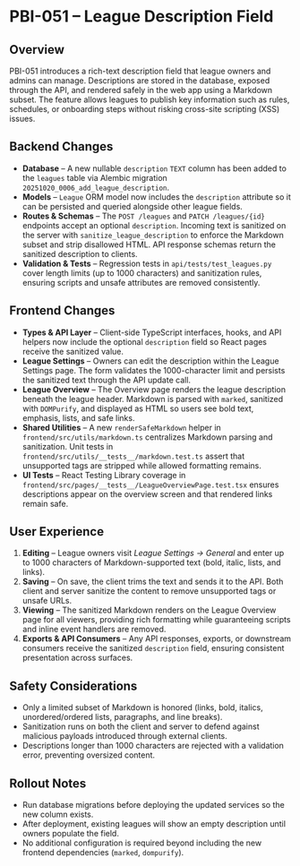 # PBI-051 – League Description Field

## Overview
PBI-051 introduces a rich-text description field that league owners and admins can manage. Descriptions are stored in the database, exposed through the API, and rendered safely in the web app using a Markdown subset. The feature allows leagues to publish key information such as rules, schedules, or onboarding steps without risking cross-site scripting (XSS) issues.

## Backend Changes
- **Database** – A new nullable `description` `TEXT` column has been added to the `leagues` table via Alembic migration `20251020_0006_add_league_description`.
- **Models** – `League` ORM model now includes the `description` attribute so it can be persisted and queried alongside other league fields.
- **Routes & Schemas** – The `POST /leagues` and `PATCH /leagues/{id}` endpoints accept an optional `description`. Incoming text is sanitized on the server with `sanitize_league_description` to enforce the Markdown subset and strip disallowed HTML. API response schemas return the sanitized description to clients.
- **Validation & Tests** – Regression tests in `api/tests/test_leagues.py` cover length limits (up to 1000 characters) and sanitization rules, ensuring scripts and unsafe attributes are removed consistently.

## Frontend Changes
- **Types & API Layer** – Client-side TypeScript interfaces, hooks, and API helpers now include the optional `description` field so React pages receive the sanitized value.
- **League Settings** – Owners can edit the description within the League Settings page. The form validates the 1000-character limit and persists the sanitized text through the API update call.
- **League Overview** – The Overview page renders the league description beneath the league header. Markdown is parsed with `marked`, sanitized with `DOMPurify`, and displayed as HTML so users see bold text, emphasis, lists, and safe links.
- **Shared Utilities** – A new `renderSafeMarkdown` helper in `frontend/src/utils/markdown.ts` centralizes Markdown parsing and sanitization. Unit tests in `frontend/src/utils/__tests__/markdown.test.ts` assert that unsupported tags are stripped while allowed formatting remains.
- **UI Tests** – React Testing Library coverage in `frontend/src/pages/__tests__/LeagueOverviewPage.test.tsx` ensures descriptions appear on the overview screen and that rendered links remain safe.

## User Experience
1. **Editing** – League owners visit *League Settings → General* and enter up to 1000 characters of Markdown-supported text (bold, italic, lists, and links).
2. **Saving** – On save, the client trims the text and sends it to the API. Both client and server sanitize the content to remove unsupported tags or unsafe URLs.
3. **Viewing** – The sanitized Markdown renders on the League Overview page for all viewers, providing rich formatting while guaranteeing scripts and inline event handlers are removed.
4. **Exports & API Consumers** – Any API responses, exports, or downstream consumers receive the sanitized `description` field, ensuring consistent presentation across surfaces.

## Safety Considerations
- Only a limited subset of Markdown is honored (links, bold, italics, unordered/ordered lists, paragraphs, and line breaks).
- Sanitization runs on both the client and server to defend against malicious payloads introduced through external clients.
- Descriptions longer than 1000 characters are rejected with a validation error, preventing oversized content.

## Rollout Notes
- Run database migrations before deploying the updated services so the new column exists.
- After deployment, existing leagues will show an empty description until owners populate the field.
- No additional configuration is required beyond including the new frontend dependencies (`marked`, `dompurify`).
